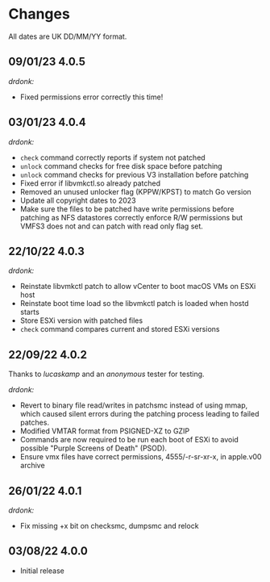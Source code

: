 # Changes

All dates are UK DD/MM/YY format.

## 09/01/23 4.0.5

_drdonk:_

* Fixed permissions error correctly this time!

## 03/01/23 4.0.4

_drdonk:_

* `check` command correctly reports if system not patched
* `unlock` command checks for free disk space before patching
* `unlock`  command checks for previous V3 installation before patching
* Fixed error if libvmkctl.so already patched
* Removed an unused unlocker flag (KPPW/KPST) to match Go version
* Update all copyright dates to 2023
* Make sure the files to be patched have write permissions before patching as NFS datastores correctly enforce
R/W permissions but VMFS3 does not and can patch with read only flag set.

## 22/10/22 4.0.3

_drdonk:_

* Reinstate libvmkctl patch to allow vCenter to boot macOS VMs on ESXi host
* Reinstate boot time load so the libvmkctl patch is loaded when hostd starts
* Store ESXi version with patched files
* `check` command compares current and stored ESXi versions

## 22/09/22 4.0.2

Thanks to _lucaskamp_ and an _anonymous_ tester for testing.

_drdonk:_

* Revert to binary file read/writes in patchsmc instead of using mmap, which caused silent errors during the patching
process leading to failed patches.
* Modified VMTAR format from PSIGNED-XZ to GZIP
* Commands are now required to be run each boot of ESXi to avoid possible "Purple Screens of Death" (PSOD).
* Ensure vmx files have correct permissions, 4555/-r-sr-xr-x,  in apple.v00 archive

## 26/01/22 4.0.1

_drdonk:_

* Fix missing +x bit on checksmc, dumpsmc and relock

## 03/08/22 4.0.0

* Initial release
